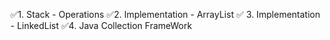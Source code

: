 ✅1. Stack - Operations
✅2. Implementation - ArrayList
✅ 3. Implementation - LinkedList
✅4. Java Collection FrameWork